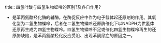 title:: 四氢叶酸与四氢生物蝶呤的区别?及各自作用?

- 是苯丙氨酸羟化酶的辅酶，在酶促反应中作为电子载体起还原剂的作用。其氧化型为二氢生物蝶呤，后者在二氢生物蝶呤还原酶催化下以NADPH为供氢体还原再生成为四氢生物蝶呤。四氢生物蝶呤不足或催化四氢生物蝶呤再生的还原酶缺陷，是苯丙氨酸羟化反应受阻、出现苯酮尿症的原因之一。